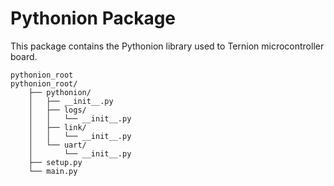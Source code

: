 # Pythonion Package
This package contains the Pythonion library used to Ternion microcontroller board.

```
pythonion_root
pythonion_root/
    ├── pythonion/
    │   ├── __init__.py
    │   ├── logs/
    │   │   └── __init__.py
    │   ├── link/
    │   │   └── __init__.py
    │   └── uart/
    │       └── __init__.py
    ├── setup.py
    └── main.py

```